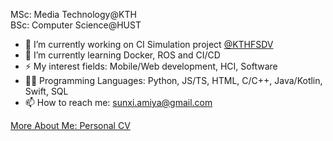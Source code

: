 
MSc: Media Technology@KTH   
BSc: Computer Science@HUST

- 🔭 I’m currently working on CI Simulation project [@KTHFSDV](https://github.com/KTHFSDV)
- 🌱 I’m currently learning Docker, ROS and CI/CD
- ⚡ My interest fields: Mobile/Web development, HCI, Software
- 👩‍💻 Programming Languages: Python, JS/TS, HTML, C/C++, Java/Kotlin, Swift, SQL
- 📫 How to reach me: sunxi.amiya@gmail.com

[More About Me: Personal CV](https://amiyasx.notion.site/amiyasx/Xi-Sun-Amiya-c031b4ba05fd49b4ab5a34361a664892)
